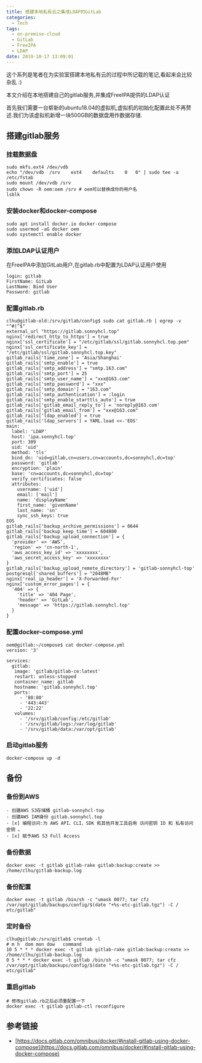 ```yaml
---
title: 搭建本地私有云之集成LDAP的GitLab
categories:
  - Tech
tags:
  - on-premise-cloud
  - GitLab
  - FreeIPA
  - LDAP
date: 2019-10-17 13:09:01
---
```


这个系列是笔者在为实验室搭建本地私有云的过程中所记载的笔记,看起来会比较杂乱 :)

本文介绍在本地搭建自己的gitlab服务,并集成FreeIPA提供的LDAP认证

<!-- more -->
首先我们需要一台崭新的ubuntu18.04的虚拟机,虚拟机的初始化配置此处不再赘述.我们为该虚拟机新增一块500GB的数据盘用作数据存储.

## 搭建gitlab服务

### 挂载数据盘
```
sudo mkfs.ext4 /dev/vdb
echo "/dev/vdb	/srv	ext4	defaults 	0	0" | sudo tee -a /etc/fstab
sudo mount /dev/vdb /srv
sudo chown -R oem:oem /srv # oem可以替换成你的用户名
lsblk
```

### 安装docker和docker-compose
```
sudo apt install docker.io docker-compose
sudo usermod -aG docker oem
sudo systemctl enable docker
```

### 添加LDAP认证用户
在FreeIPA中添加GitLab用户,在gitlab.rb中配置为LDAP认证用户使用
```
login: gitlab
FirstName: GitLab
LastName: Bind User
Password: gitlab
```

### 配置gitlab.rb
```
clhu@gitlab-old:/srv/gitlab/config$ sudo cat gitlab.rb | egrep -v "^#|^$"
external_url "https://gitlab.sonnyhcl.top"
nginx['redirect_http_to_https'] = true
nginx['ssl_certificate'] = "/etc/gitlab/ssl/gitlab.sonnyhcl.top.pem"
nginx['ssl_certificate_key'] = "/etc/gitlab/ssl/gitlab.sonnyhcl.top.key"
gitlab_rails['time_zone'] = 'Asia/Shanghai'
gitlab_rails['smtp_enable'] = true
gitlab_rails['smtp_address'] = "smtp.163.com"
gitlab_rails['smtp_port'] = 25
gitlab_rails['smtp_user_name'] = "xxx@163.com"
gitlab_rails['smtp_password'] = "xxx"
gitlab_rails['smtp_domain'] = "163.com"
gitlab_rails['smtp_authentication'] = :login
gitlab_rails['smtp_enable_starttls_auto'] = true
gitlab_rails['gitlab_email_reply_to'] = 'noreply@163.com'
gitlab_rails['gitlab_email_from'] = "xxx@163.com"
gitlab_rails['ldap_enabled'] = true
gitlab_rails['ldap_servers'] = YAML.load <<-'EOS'
main:
  label: 'LDAP'
  host: 'ipa.sonnyhcl.top'
  port: 389
  uid: 'uid'
  method: 'tls'
  bind_dn: 'uid=gitlab,cn=users,cn=accounts,dc=sonnyhcl,dc=top'
  password: 'gitlab'
  encryption: 'plain'
  base: 'cn=accounts,dc=sonnyhcl,dc=top'
  verify_certificates: false
  attributes:
    username: ['uid']
    email: ['mail']
    name: 'displayName'
    first_name: 'givenName'
    last_name: 'sn'
    sync_ssh_keys: true
EOS
gitlab_rails['backup_archive_permissions'] = 0644
gitlab_rails['backup_keep_time'] = 604800
gitlab_rails['backup_upload_connection'] = {
  'provider' => 'AWS',
  'region' => 'cn-north-1',
  'aws_access_key_id' => 'xxxxxxxx',
  'aws_secret_access_key' => 'xxxxxxxx'
}
gitlab_rails['backup_upload_remote_directory'] = 'gitlab-sonnyhcl-top'
postgresql['shared_buffers'] = "2048MB"
nginx['real_ip_header'] = 'X-Forwarded-For'
nginx['custom_error_pages'] = {
  '404' => {
    'title' => '404 Page',
    'header' => 'GitLab',
    'message' => 'https://gitlab.sonnyhcl.top'
  }
}
```

### 配置docker-compose.yml
```
oem@gitlab:~/compose$ cat docker-compose.yml 
version: '3'

services:
  gitlab:
   image: 'gitlab/gitlab-ce:latest'
   restart: unless-stopped
   container_name: gitlab
   hostname: 'gitlab.sonnyhcl.top'
   ports:
     - '80:80'
     - '443:443'
     - '22:22'
   volumes:
     - '/srv/gitlab/config:/etc/gitlab'
     - '/srv/gitlab/logs:/var/log/gitlab'
     - '/srv/gitlab/data:/var/opt/gitlab'
```
### 启动gitlab服务
```
docker-compose up -d
```


## 备份
### 备份到AWS
    - 创建AWS S3存储桶 gitlab-sonnyhcl-top
    - 创建AWS IAM身份 gitlab.sonnyhcl.top
    - [x] 编程访问:为 AWS API、CLI、SDK 和其他开发工具启用 访问密钥 ID 和 私有访问密钥 。 
    - [x] 赋予AWS S3 Full Access

### 备份数据
```
docker exec -t gitlab gitlab-rake gitlab:backup:create >> /home/clhu/gitlab-backup.log
```

### 备份配置
```
docker exec -t gitlab /bin/sh -c "umask 0077; tar cfz /var/opt/gitlab/backups/config/$(date "+%s-etc-gitlab.tgz") -C / etc/gitlab"
```

### 定时备份
```
clhu@gitlab:/srv/gitlab$ crontab -l
# m h  dom mon dow   command
10 5 * * * docker exec -t gitlab gitlab-rake gitlab:backup:create >> /home/clhu/gitlab-backup.log
0 5 * * * docker exec -t gitlab /bin/sh -c "umask 0077; tar cfz /var/opt/gitlab/backups/config/$(date "+%s-etc-gitlab.tgz") -C / etc/gitlab"
```

### 重启gitlab
```
# 修改gitlab.rb之后必须重配置一下
docker exec -t gitlab gitlab-ctl reconfigure
```

## 参考链接
- [https://docs.gitlab.com/omnibus/docker/#install-gitlab-using-docker-compose](https://docs.gitlab.com/omnibus/docker/#install-gitlab-using-docker-compose)
